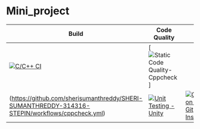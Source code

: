 # Mini_project
Build | Code Quality | Unity | Gitinspector
---------|------------|-----------|----------
[![C/C++ CI](https://github.com/sherisumanthreddy/SHERI-SUMANTHREDDY-314316-STEPIN/workflows/c-cpp.yml/badge.svg)](https://github.com/sherisumanthreddy/SHERI-SUMANTHREDDY-314316-STEPIN/workflows/c.yml)|[![Static Code Quality- Cppcheck](https://github.com/sherisumanthreddy/SHERI-SUMANTHREDDY-314316-STEPIN/actions/workflows/cppcheck.yml/badge.svg)]
(https://github.com/sherisumanthreddy/SHERI-SUMANTHREDDY-314316-STEPIN/workflows/cppcheck.yml)  | [![Unit Testing - Unity](https://github.com/sherisumanthreddy/SHERI-SUMANTHREDDY-314316-STEPIN/workflows/unity.yml/badge.svg)](https://github.com/sherisumanthreddy/SHERI-SUMANTHREDDY-314316-STEPIN/workflows/unity.yml)| [![Contribution Check - Git Inspector](https://github.com/sherisumanthreddy/SHERI-SUMANTHREDDY-314316-STEPIN/actions/workflows/gitinspector.yml/badge.svg)](https://github.com/sherisumanthreddy/SHERI-SUMANTHREDDY-314316-STEPIN/actions/workflows/gitinspector.yml)
